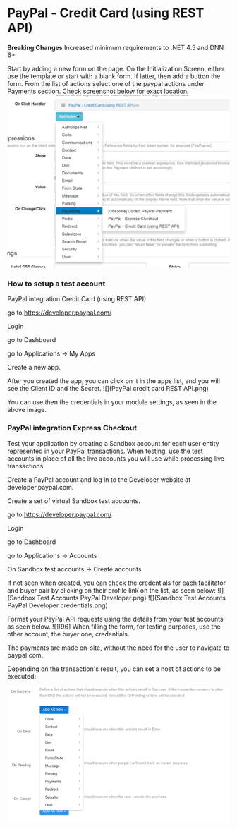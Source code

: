 # PayPal - Credit Card (using REST API)

**Breaking Changes** Increased minimum requirements to .NET 4.5 and DNN 6+

Start by adding a new form on the page. On the Initialization Screen, either use the template or start with a blank form. If latter, then add a button the form. From the list of actions select one of the paypal actions under Payments section. Check screenshot below for exact location. 
![](paypal-actions.png)

### How to setup a test account ### 

PayPal integration Credit Card (using REST API) 

go to https://developer.paypal.com/ 

Login 

go to Dashboard 

go to Applications -> My Apps 

Create a new app.

After you created the app, you can click on it in the apps list, and you will see the Client ID and the Secret. 
![](PayPal credit card REST API.png)

You can use then the credentials in your module settings, as seen in the above image. 

### PayPal integration Express Checkout 

Test your application by creating a Sandbox account for each user entity represented in your PayPal transactions. When testing, use the test accounts in place of all the live accounts you will use while processing live transactions. 

Create a PayPal account and log in to the Developer website at developer.paypal.com. 

Create a set of virtual Sandbox test accounts. 

go to https://developer.paypal.com/ 

Login 

go to Dashboard 

go to Applications -> Accounts 

On Sandbox test accounts -> Create accounts 

If not seen when created, you can check the credentials for each facilitator and buyer pair by clicking on their profile link on the list, as seen below: 
![](Sandbox Test Accounts   PayPal Developer.png)
![](Sandbox Test Accounts   PayPal Developer credentials.png)

Format your PayPal API requests using the details from your test accounts as seen below. ![][96] When filling the form, for testing purposes, use the other account, the buyer one, credentials.

The payments are made on-site, without the need for the user to navigate to paypal.com.

Depending on the transaction's result, you can set a host of actions to be executed:

![](Untitled.png)